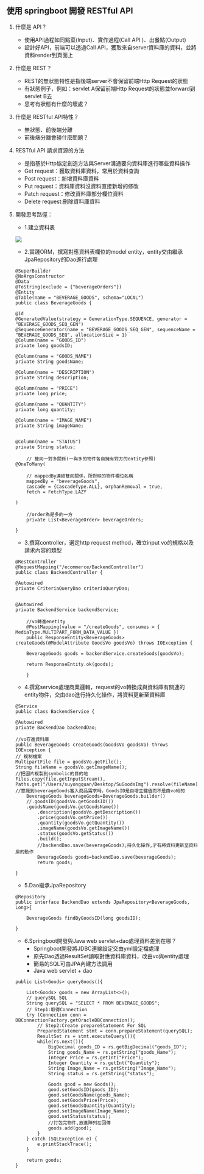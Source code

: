 
## 使用 springboot 開發 RESTful API 
1. 什麼是 API？
     - 使用API過程如同點菜(Input)、實作過程(Call API )、出餐點(Output)
     - 設計好API，前端可以透過Call API，獲取來自server資料庫的資料，並將資料render到頁面上
    
2. 什麼是 REST？
     - REST的無狀態特性是指後端server不會保留前端Http Request的狀態
     - 有狀態例子，例如：servlet A保留前端Http Request的狀態並forward到servlet B去
     - 思考有狀態有什麼的壞處？
      
5. 什麼是 RESTful API特性？
     - 無狀態、前後端分離
     - 前後端分離會碰什麼問題？
     
      
7. RESTful API 請求資源的方法
    - 是指基於Http協定創造方法與Server溝通要向資料庫進行哪些資料操作
    - Get request：獲取資料庫資料，常用於資料查詢
    - Post request：新增資料庫資料
    - Put request：資料庫資料沒資料直接新增的修改
    - Patch request：修改資料庫部分欄位資料
    - Delete request:刪除資料庫資料

13. 開發思考路徑：
    - 1.建立資料表

    ![](https://hackmd.io/_uploads/BJXqVdNE3.png)

    - 2.實踐ORM，撰寫對應資料表欄位的model entity，entity交由繼承JpaRepository的Dao進行處理
    
    ```java=
	@SuperBuilder
    @NoArgsConstructor
    @Data
    @ToString(exclude = {"beverageOrders"})
    @Entity
    @Table(name = "BEVERAGE_GOODS", schema="LOCAL")
    public class BeverageGoods {
    
    @Id
    @GeneratedValue(strategy = GenerationType.SEQUENCE, generator = "BEVERAGE_GOODS_SEQ_GEN")
    @SequenceGenerator(name = "BEVERAGE_GOODS_SEQ_GEN", sequenceName = "BEVERAGE_GOODS_SEQ", allocationSize = 1)
	@Column(name = "GOODS_ID")	
	private long goodsID;
	
	@Column(name = "GOODS_NAME")	
	private String goodsName;	
	
	@Column(name = "DESCRIPTION")	
	private String description;	
		
	@Column(name = "PRICE")	
	private long price;	
	
	@Column(name = "QUANTITY")	
	private long quantity;	
		
	@Column(name = "IMAGE_NAME")	
	private String imageName;	
	
		
	@Column(name = "STATUS")	
	private String status;
    
        // 雙向一對多關係(一與多的物件各自擁有對方的entity參照)
    @OneToMany(
        
	    // mappedBy連結雙向關係，所對映的物件欄位名稱
		mappedBy = "beverageGoods",
		cascade = {CascadeType.ALL}, orphanRemoval = true,
		fetch = FetchType.LAZY 
			
	)
		
	    //order為是多的一方
	    private List<BeverageOrder> beverageOrders;
        
	}
    ```
    - 3.撰寫controller，選定http request method，確立input vo的規格以及請求內容的類型
    ```java=
    @RestController
    @RequestMapping("/ecommerce/BackendController")
    public class BackendController {
    
    @Autowired
	private CriteriaQueryDao criteriaQueryDao;
	
	
	@Autowired
	private BackendService backendService;
	
	    //vo轉進enetity
	    @PostMapping(value = "/createGoods", consumes = { MediaType.MULTIPART_FORM_DATA_VALUE })
	    public ResponseEntity<BeverageGoods> createGoods(@ModelAttribute GoodsVo goodsVo) throws IOException {
        
		BeverageGoods goods = backendService.createGoods(goodsVo);
		
		return ResponseEntity.ok(goods);
	
	    }
    ```	
        
     - 4.撰寫service處理商業邏輯，request的vo轉換成與資料庫有關連的entity物件，交由dao進行持久化操作，將資料更新至資料庫
    
    ```java=
    @Service
    public class BackendService {

	@Autowired
	private BackendDao backendDao;
   
    //vo存進資料庫
	public BeverageGoods createGoods(GoodsVo goodsVo) throws IOException {
	// 複制檔案
	MultipartFile file = goodsVo.getFile();
	String fileName = goodsVo.getImageName();
	//把圖片複製到symbolic的目的地
	Files.copy(file.getInputStream(), Paths.get("/Users/suyongquan/Desktop/SuGoodsImg").resolve(fileName));		
	//意識到beverageGoods塞入商品需求時，GoodsID是自增主鍵值而不是由vo給的
		BeverageGoods beverageGoods=BeverageGoods.builder()
		//.goodsID(goodsVo.getGoodsID())
		.goodsName(goodsVo.getGoodsName())
			.description(goodsVo.getDescription())
			.price(goodsVo.getPrice())	
			.quantity(goodsVo.getQuantity())	
			.imageName(goodsVo.getImageName())
			.status(goodsVo.getStatus())
			.build();
            //backendDao.save(beverageGoods);持久化操作,才有將資料更新至資料庫的動作
			BeverageGoods goods=backendDao.save(beverageGoods);
			return goods;
			
    }
    ```
    
    - 5.Dao繼承JpaRepository
    ```java=
    @Repository
    public interface BackendDao extends JpaRepository<BeverageGoods, Long>{
        
	    BeverageGoods findByGoodsID(long goodsID);	
        
    }
    ```
    - 6.Springboot開發與Java web servlet+dao處理資料差別在哪？
        - Springboot開發將JDBC連線設定交由yml設定檔處理
        - 原先Dao透過ResultSet讀取對應資料庫資料，改由vo與entity處理
        - 簡易的SQL可由JPA內建方法調用
        - Java web servlet + dao
        
    ```java=
    public List<Goods> queryGoods(){
		
        List<Goods> goods = new ArrayList<>();
		// querySQL SQL
		String querySQL = "SELECT * FROM BEVERAGE_GOODS";
		// Step1:取得Connection
		try (Connection conn = DBConnectionFactory.getOracleDBConnection();
		    // Step2:Create prepareStatement For SQL
			PreparedStatement stmt = conn.prepareStatement(querySQL);
			ResultSet rs = stmt.executeQuery()){
			while(rs.next()){
				BigDecimal goods_ID = rs.getBigDecimal("goods_ID");
				String goods_Name = rs.getString("goods_Name");
				Integer Price = rs.getInt("Price");
				Integer Quantity = rs.getInt("Quantity");
				String Image_Name = rs.getString("Image_Name");
				String status = rs.getString("status");
				
				Goods good = new Goods();
				good.setGoodsID(goods_ID);
				good.setGoodsName(goods_Name);
				good.setGoodsPrice(Price);
				good.setGoodsQuantity(Quantity);
				good.setImageName(Image_Name);
				good.setStatus(status);
				//打包完物件,放進陣列在回傳
				goods.add(good);
			}
		} catch (SQLException e) {
			e.printStackTrace();
		}
		
		return goods;
	}
	```
    
